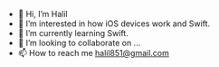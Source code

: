 - 👋 Hi, I’m Halil
- 👀 I’m interested in how iOS devices work and Swift.
- 🌱 I’m currently learning Swift.
- 💞️ I’m looking to collaborate on ...
- 📫 How to reach me halil851@gmail.com

<!---
halil851/halil851 is a ✨ special ✨ repository because its `README.md` (this file) appears on your GitHub profile.
You can click the Preview link to take a look at your changes.
--->
